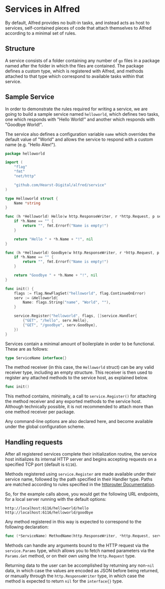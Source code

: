 # Services in Alfred

By default, Alfred provides no built-in tasks, and instead acts as host to services, self-contained
pieces of code that attach themselves to Alfred according to a minimal set of rules.

## Structure

A service consists of a folder containing any number of `go` files in a package named after the
folder in which the files are contained. The package defines a custom type, which is registered with
Alfred, and methods attached to that type which correspond to available tasks within that service.

## Sample Service

In order to demonstrate the rules required for writing a service, we are going to build a sample
service named `helloworld`, which defines two tasks, one which responds with "Hello World!" and
another which responds with "Goodbye World!".

The service also defines a configuration variable `name` which overrides the default value of "World"
and allows the service to respond with a custom name (e.g. "Hello Alex!").

```go
package helloworld

import (
	"flag"
	"fmt"
	"net/http"

	"github.com/Hearst-Digital/alfred/service"
)

type Helloworld struct {
	Name *string
}

func (h *Helloworld) Hello(w http.ResponseWriter, r *http.Request, p service.Params) (interface{}, error) {
	if *h.Name == "" {
		return "", fmt.Errorf("Name is empty!")
	}

	return "Hello " + *h.Name + "!", nil
}

func (h *Helloworld) Goodbye(w http.ResponseWriter, r *http.Request, p service.Params) (interface{}, error) {
	if *h.Name == "" {
		return "", fmt.Errorf("Name is empty!")
	}

	return "Goodbye " + *h.Name + "!", nil
}

func init() {
	flags := flag.NewFlagSet("helloworld", flag.ContinueOnError)
	serv := &Helloworld{
		Name: flags.String("name", "World", ""),
	}

	service.Register("helloworld", flags, []service.Handler{
		{"GET", "/hello", serv.Hello},
		{"GET", "/goodbye", serv.Goodbye},
	})
}
```

Services contain a minimal amount of boilerplate in order to be functional. These are as follows:

```go
type ServiceName interface{}
```

The method receiver (in this case, the `Helloworld` struct) can be any valid receiver type, including
an empty structure. This receiver is then used to register any attached methods to the service host,
as explained below.

```go
func init()
```

This method contains, minimally, a call to `service.Register()` for attaching the method receiver
and any exported methods to the service host. Although technically possible, it is not recommended
to attach more than one method receiver per package.

Any command-line options are also declared here, and become available under the global configuration
scheme.

## Handling requests

After all registered services complete their initialization routine, the service host initializes its
internal HTTP server and begins accepting requests on a specified TCP port (default is `6116`).

Methods registered using `service.Register` are made available under their service name, followed by
the path specified in their Handler type. Paths are matched according to rules specified in the
[httprouter Documentation](https://github.com/julienschmidt/httprouter).

So, for the example calls above, you would get the following URL endpoints, for a local server running
with the default options:

```
http://localhost:6116/helloworld/hello
http://localhost:6116/helloworld/goodbye
```

Any method registered in this way is expected to correspond to the following declaration:

```go
func (*ServiceName) MethodName(http.ResponseWriter, *http.Request, service.Params) (interface{}, error)
```

Methods can handle any arguments bound to the HTTP request via the `service.Params` type, which
allows you to fetch named parameters via the `Params.Get` method, or on their own using the `http.Request`
type.

Returning data to the user can be accomplished by returning any non-`nil` data, in which case
the values are encoded as JSON before being returned, or manually through the `http.ResponseWriter`
type, in which case the method is expected to return `nil` for the `interface{}` type.